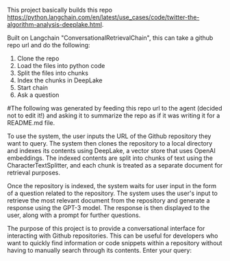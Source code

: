 This project basically builds this
repo https://python.langchain.com/en/latest/use_cases/code/twitter-the-algorithm-analysis-deeplake.html.

Built on Langchain "ConversationalRetrievalChain", this can take a github repo url and do the following:

1. Clone the repo
2. Load the files into python code
3. Split the files into chunks
4. Index the chunks in DeepLake
5. Start chain
6. Ask a question

#The following was generated by feeding this repo url to the agent (decided not to edit it!) and asking it to summarize the repo as if it was
writing it for a README.md file.

To use the system, the user inputs the URL of the Github repository they want to query. The system then clones the
repository to a local directory and indexes its contents using DeepLake, a vector store that uses OpenAI embeddings. The
indexed contents are split into chunks of text using the CharacterTextSplitter, and each chunk is treated as a separate
document for retrieval purposes.

Once the repository is indexed, the system waits for user input in the form of a question related to the repository. The
system uses the user's input to retrieve the most relevant document from the repository and generate a response using
the GPT-3 model. The response is then displayed to the user, along with a prompt for further questions.

The purpose of this project is to provide a conversational interface for interacting with Github repositories. This can
be useful for developers who want to quickly find information or code snippets within a repository without having to
manually search through its contents.
Enter your query: 
